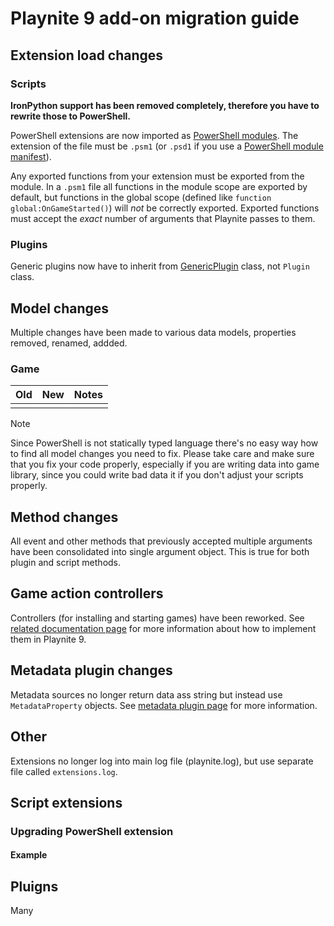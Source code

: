 Playnite 9 add-on migration guide
=====================


Extension load changes
---------------------


### Scripts

**IronPython support has been removed completely, therefore you have to rewrite those to PowerShell.**

PowerShell extensions are now imported as [PowerShell modules](https://docs.microsoft.com/en-us/powershell/scripting/developer/module/how-to-write-a-powershell-script-module?view=powershell-5.1). The extension of the file must be `.psm1` (or `.psd1` if you use a [PowerShell module manifest](https://docs.microsoft.com/en-us/powershell/scripting/developer/module/how-to-write-a-powershell-module-manifest?view=powershell-5.1)).

Any exported functions from your extension must be exported from the module. In a `.psm1` file all functions in the module scope are exported by default, but functions in the global scope (defined like `function global:OnGameStarted()`) will _not_ be correctly exported. Exported functions must accept the *exact* number of arguments that Playnite passes to them.

### Plugins

Generic plugins now have to inherit from [GenericPlugin](xref:Playnite.SDK.Plugins.GenericPlugin) class, not `Plugin` class.

Model changes
---------------------

Multiple changes have been made to various data models, properties removed, renamed, addded.

### Game

| Old | New | Notes |
| :-- | :-- | :-- |
|  |  |  |


> [!NOTE] 
> Since PowerShell is not statically typed language there's no easy way how to find all model changes you need to fix. Please take care and make sure that you fix your code properly, especially if you are writing data into game library, since you could write bad data it if you don't adjust your scripts properly.


Method changes
---------------------

All event and other methods that previously accepted multiple arguments have been consolidated into single argument object. This is true for both plugin and script methods.

Game action controllers
---------------------

Controllers (for installing and starting games) have been reworked. See [related documentation page](../tutorials/extensions/gameActions.md) for more information about how to implement them in Playnite 9.

Metadata plugin changes
---------------------

Metadata sources no longer return data ass string but instead use `MetadataProperty` objects. See [metadata plugin page](extensions/metadataPlugins.md#MetadataProperty) for more information.

Other
---------------------

Extensions no longer log into main log file (playnite.log), but use separate file called `extensions.log`.

Script extensions
---------------------


### Upgrading PowerShell extension





#### Example


Pluigns
---------------------

Many